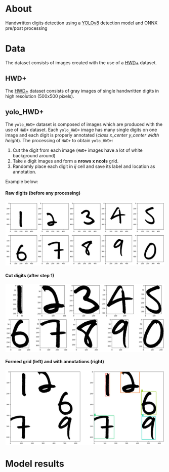 # **About**
Handwritten digits detection using a [YOLOv8](https://docs.ultralytics.com/modes/) detection model and ONNX pre/post processing 

# **Data**
The dataset consists of images created with the use of a [HWD+](https://www.ncbi.nlm.nih.gov/pmc/articles/PMC9702948/) dataset.

## HWD+
The [HWD+](https://www.ncbi.nlm.nih.gov/pmc/articles/PMC9702948/) dataset consists of gray images of single handwritten digits in high resolution (500x500 pixels).

## yolo_HWD+
The `yolo_HWD+` dataset is composed of images which are produced with the use of `HWD+` dataset. Each `yolo_HWD+` image has many single digits on one image and each digit is properly annotated (*class x_center y_center width height*). The processing of `HWD+` to obtain `yolo_HWD+`:
1. Cut the digit from each image (`HWD+` images have a lot of white background around)
2. Take `n` digit images and form a **nrows x ncols** grid.
3. Randomly place each digit in *ij* cell and save its label and location as annotation. 

Example below:

#### Raw digits (before any processing)
![raw](img/raw.jpeg)

#### Cut digits (after step 1)
![cut](img/cut.jpeg)

#### Formed grid (left) and with annotations (right)
![yolo_example](img/yolo_example.jpeg)

# **Model results**